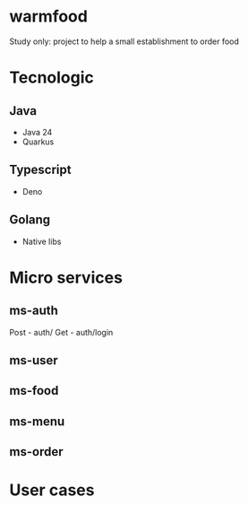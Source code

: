 # warmfood

Study only: project to help a small establishment to order food

# Tecnologic

## Java

- Java 24
- Quarkus

## Typescript

- Deno

## Golang

- Native libs


# Micro services

## ms-auth

Post - auth/
Get - auth/login

## ms-user

## ms-food

## ms-menu

## ms-order


# User cases